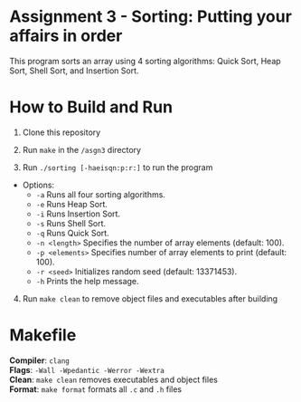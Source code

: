# Assignment 3 - Sorting: Putting your affairs in order

  

This program sorts an array using 4 sorting algorithms: Quick Sort, Heap Sort, Shell Sort, and Insertion Sort.

  

# How to Build and Run

  

1. Clone this repository

2. Run `make` in the `/asgn3` directory

3. Run `./sorting [-haeisqn:p:r:]` to run the program
- Options:
	- `-a` Runs all four sorting algorithms.
	- `-e` Runs Heap Sort.
	- `-i` Runs Insertion Sort. 
	- `-s` Runs Shell Sort.
	- `-q` Runs Quick Sort.
	- `-n <length>` Specifies the number of array elements (default: 100).
	- `-p <elements>` Specifies number of array elements to print (default: 100).
	- `-r <seed>` Initializes random seed (default: 13371453).
	- `-h` Prints the help message. 

4.  Run `make clean` to remove object files and executables after building  
# Makefile
**Compiler**: `clang`  
**Flags**: `-Wall -Wpedantic -Werror -Wextra`  
**Clean**: `make clean` removes executables and object files  
**Format**: `make format` formats all `.c` and `.h` files  
